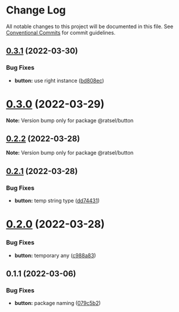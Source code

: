 # Change Log

All notable changes to this project will be documented in this file.
See [Conventional Commits](https://conventionalcommits.org) for commit guidelines.

## [0.3.1](https://github.com/lskjs/ratsel/compare/v0.3.0...v0.3.1) (2022-03-30)


### Bug Fixes

* **button:** use right instance ([bd808ec](https://github.com/lskjs/ratsel/commit/bd808ec8a2776a9d689d32324deb08cbba82004c))





# [0.3.0](https://github.com/lskjs/ratsel/compare/v0.2.2...v0.3.0) (2022-03-29)

**Note:** Version bump only for package @ratsel/button





## [0.2.2](https://github.com/lskjs/ratsel/compare/v0.2.1...v0.2.2) (2022-03-28)

**Note:** Version bump only for package @ratsel/button





## [0.2.1](https://github.com/lskjs/ratsel/compare/v0.2.0...v0.2.1) (2022-03-28)


### Bug Fixes

* **button:** temp string type ([dd74431](https://github.com/lskjs/ratsel/commit/dd744319fd780d1a27dabd282b52e9acc7c720a9))





# [0.2.0](https://github.com/lskjs/ratsel/compare/v0.1.1...v0.2.0) (2022-03-28)


### Bug Fixes

* **button:** temporary any ([c988a83](https://github.com/lskjs/ratsel/commit/c988a8395543440982f1e06afc078dda4a406637))





## 0.1.1 (2022-03-06)


### Bug Fixes

* **button:** package naming ([079c5b2](https://github.com/lskjs/ratsel/commit/079c5b20fd00c3cd191263a8bde1a62c77930fae))
